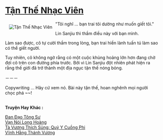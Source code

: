 <a href="https://truyenwiki.net/tan-the-nhac-vien.36658/" title="Tận Thế Nhạc Viên"><h1>Tận Thế Nhạc Viên</h1></a><div style="display:table"><img align="right" style="float: left; padding: 10px;" src="https://truyenwiki.net/a/img/str/src/36658.jpg" alt="Tận Thế Nhạc Viên">"Tôi nghĩ ... bạn trai tôi dường như muốn giết tôi."<p></p> Lin Sanjiu thì thầm điều này với bạn mình.<p></p> Làm sao được, cô tự cười thầm trong lòng, bạn trai hiền lành tuấn tú làm sao có thể giết người.<p></p> Tuy nhiên, cô không ngờ rằng có một cuộc khủng hoảng lớn hơn đang chờ đợi cô trên con đường phía trước. Bởi vì Lin Sanjiu đột nhiên phát hiện ra rằng thế giới đã trở thành một địa ngục tận thế nóng bỏng.<p></p> －－－<p></p> Copywriting ... Hãy cứ xem nó. Bài này tận thế, hoan nghênh mọi người chọc phá ~~!</div><p><br><b>Truyện Hay Khác :</b></p><a href="https://truyenwiki.net/dan-dao-tong-su.36465/" alt="Đan Đạo Tông Sư">Đan Đạo Tông Sư</a><br/><a href="https://sangtacviet.wordpress.com/2020/10/22/van-noi-long-hoang/" alt="Vạn Nói Long Hoàng">Vạn Nói Long Hoàng</a><br/><a href="https://sangtacviet.wordpress.com/2020/10/22/ta-vuong-thich-sung-quy-y-cuong-phi/" alt="Tà Vương Thích Sủng: Quỷ Y Cuồng Phi">Tà Vương Thích Sủng: Quỷ Y Cuồng Phi</a><br/><a href="https://github.com/nownovels/topcv/tree/master/truyenhay/35871" alt="Vĩnh Hằng Thánh Vương">Vĩnh Hằng Thánh Vương</a><br/>